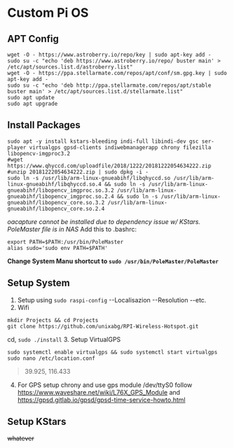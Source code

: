 # Custom Pi OS
## APT Config
```
wget -O - https://www.astroberry.io/repo/key | sudo apt-key add -
sudo su -c "echo 'deb https://www.astroberry.io/repo/ buster main' > /etc/apt/sources.list.d/astroberry.list"
wget -O - https://ppa.stellarmate.com/repos/apt/conf/sm.gpg.key | sudo apt-key add -
sudo su -c "echo 'deb http://ppa.stellarmate.com/repos/apt/stable buster main' > /etc/apt/sources.list.d/stellarmate.list"
sudo apt update
sudo apt upgrade
```
## Install Packages
```
sudo apt -y install kstars-bleeding indi-full libindi-dev gsc ser-player virtualgps gpsd-clients indiwebmanagerapp chrony filezilla libopencv-imgproc3.2
#wget https://www.qhyccd.com/uploadfile/2018/1222/20181222054634222.zip
#unzip 20181222054634222.zip | sudo dpkg -i -
sudo ln -s /usr/lib/arm-linux-gnueabihf/libqhyccd.so /usr/lib/arm-linux-gnueabihf/libqhyccd.so.4 && sudo ln -s /usr/lib/arm-linux-gnueabihf/libopencv_imgproc.so.3.2 /usr/lib/arm-linux-gnueabihf/libopencv_imgproc.so.2.4 && sudo ln -s /usr/lib/arm-linux-gnueabihf/libopencv_core.so.3.2 /usr/lib/arm-linux-gnueabihf/libopencv_core.so.2.4
```
*oacapture cannot be installed due to dependency issue w/ KStars.*
*PoleMaster file is in NAS*
Add this to .bashrc:
```
export PATH=$PATH:/usr/bin/PoleMaster
alias sudo='sudo env PATH=$PATH'
```
**Change System Manu shortcut to `sudo /usr/bin/PoleMaster/PoleMaster`**
## Setup System
1. Setup using `sudo raspi-config`
--Localisazion
--Resolution
--etc.
2. Wifi
```
mkdir Projects && cd Projects
git clone https://github.com/unixabg/RPI-Wireless-Hotspot.git
```
cd, `sudo ./install`
3. Setup VirtualGPS
```
sudo systemctl enable virtualgps && sudo systemctl start virtualgps
sudo nano /etc/location.conf
```
> 39.925, 116.433
4. For GPS setup chrony and use gps module /dev/ttyS0
follow https://www.waveshare.net/wiki/L76X_GPS_Module
and https://gpsd.gitlab.io/gpsd/gpsd-time-service-howto.html

## Setup KStars
~~whatever~~